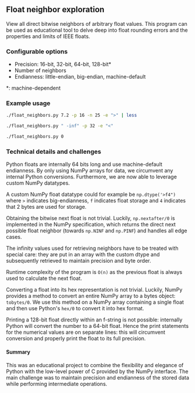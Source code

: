 ## Float neighbor exploration
View all direct bitwise neighbors of arbitrary float values. This program can be used as educational tool to delve deep into float rounding errors and the properties and limits of IEEE floats.

### Configurable options
- Precision: 16-bit, 32-bit, 64-bit, 128-bit*
- Number of neighbors
- Endianness: little-endian, big-endian, machine-default

*: machine-dependent

### Example usage
```bash
./float_neighbors.py 7.2 -p 16 -n 25 -e ">" | less
```
```bash
./float_neighbors.py " -inf" -p 32 -e "<"
```
```bash
./float_neighbors.py 0
```

### Technical details and challenges
Python floats are internally 64 bits long and use machine-default endianness. By only using NumPy arrays for data, we circumvent any internal Python conversions. Furthermore, we are now able to leverage custom NumPy datatypes.

A custom NumPy float datatype could for example be `np.dtype('>f4")` where `>` indicates big-endianness, `f` indicates float storage and `4` indicates that 2 bytes are used for storage.

Obtaining the bitwise next float is not trivial. Luckily, `np.nextafter/0` is implemented in the NumPy specification, which returns the direct next possible float neighbor (towards `np.NINF` and `np.PINF`) and handles all edge cases.

The infinity values used for retrieving neighbors have to be treated with special care: they are put in an array with the custom dtype and subsequently retrieved to maintain precision and byte order.

Runtime complexity of the program is `O(n)` as the previous float is always used to calculate the next float.

Converting a float into its hex representation is not trivial. Luckily, NumPy provides a method to convert an entire NumPy array to a bytes object: `tobytes/0`. We use this method on a NumPy array containing a single float and then use Python's `hex/0` to convert it into hex format.

Printing a 128-bit float directly within an f-string is not possible: internally Python will convert the number to a 64-bit float. Hence the print statements for the numerical values are on separate lines: this will circumvent conversion and properly print the float to its full precision.

#### Summary
This was an educational project to combine the flexibility and elegance of Python with the low-level power of C provided by the NumPy interface. The main challenge was to maintain precision and endianness of the stored data while performing intermediate operations.
